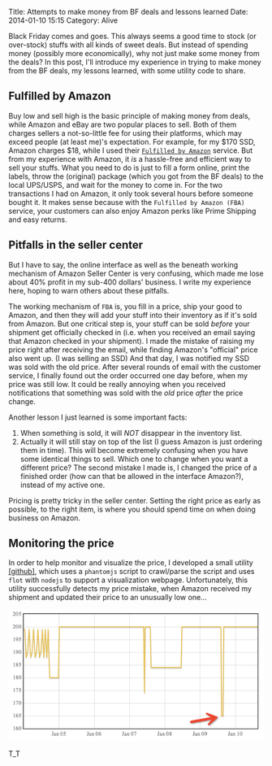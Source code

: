 Title: Attempts to make money from BF deals and lessons learned
Date: 2014-01-10 15:15
Category: Alive

Black Friday comes and goes.
This always seems a good time to stock (or over-stock) stuffs with all kinds of sweet deals.
But instead of spending money (possibly more economically), why not just make some money from the deals?
In this post, I'll introduce my experience in trying to make money from the BF deals, my lessons learned, with some utility code to share.

## Fulfilled by Amazon

Buy low and sell high is the basic principle of making money from deals, while Amazon and eBay are two popular places to sell.
Both of them charges sellers a not-so-little fee for using their platforms, which may exceed people (at least me)'s expectation.
For example, for my $170 SSD, Amazon charges $18, while I used their [`Fulfilled by Amazon`](http://services.amazon.com/fulfillment-by-amazon/boost-revenue-with-fba.htm) service.
But from my experience with Amazon, it *is* a hassle-free and efficient way to sell your stuffs.
What you need to do is just to fill a form online, print the labels, throw the (original) package (which you got from the BF deals) to the local UPS/USPS, and wait for the money to come in.
For the two transactions I had on Amazon, it only took several hours before someone bought it. 
It makes sense because with the `Fulfilled by Amazon (FBA)` service, your customers can also enjoy Amazon perks like Prime Shipping and easy returns.

## Pitfalls in the seller center

But I have to say, the online interface as well as the beneath working mechanism of Amazon Seller Center is very confusing, which made me lose about 40% profit in my sub-400 dollars' business.
I write my experience here, hoping to warn others about these pitfalls.

The working mechanism of `FBA` is, you fill in a price, ship your good to Amazon, and then they will add your stuff into their inventory as if it's sold from Amazon.
But one critical step is, your stuff can be sold *before* your shipment get officially checked in (i.e. when you received an email saying that Amazon checked in your shipment).
I made the mistake of raising my price right after receiving the email, while finding Amazon's "official" price also went up. (I was selling an SSD)
And that day, I was notified my SSD was sold with the old price.
After several rounds of email with the customer service, I finally found out the order occurred one day before, when my price was still low.
It could be really annoying when you received notifications that something was sold with the *old* price *after* the price change.

Another lesson I just learned is some important facts:
1) When something is sold, it will *NOT* disappear in the inventory list.
2) Actually it will still stay on top of the list (I guess Amazon is just ordering them in time).
This will become extremely confusing when you have some identical things to sell. 
Which one to change when you want a different price?
The second mistake I made is, I changed the price of a finished order (how can that be allowed in the interface Amazon?), instead of my active one.

Pricing is pretty tricky in the seller center. 
Setting the right price as early as possible, to the right item, is where you should spend time on when doing business on Amazon.

## Monitoring the price

In order to help monitor and visualize the price, I developed a small utility [[github]](https://github.com/grapeot/AmazonPriceMonitor/), which uses a `phantomjs` script to crawl/parse the script and uses `flot` with `nodejs` to support a visualization webpage.
Unfortunately, this utility successfully detects my price mistake, when Amazon received my shipment and updated their price to an unusually low one...

![](images/amazon_low_price.png)

T_T
